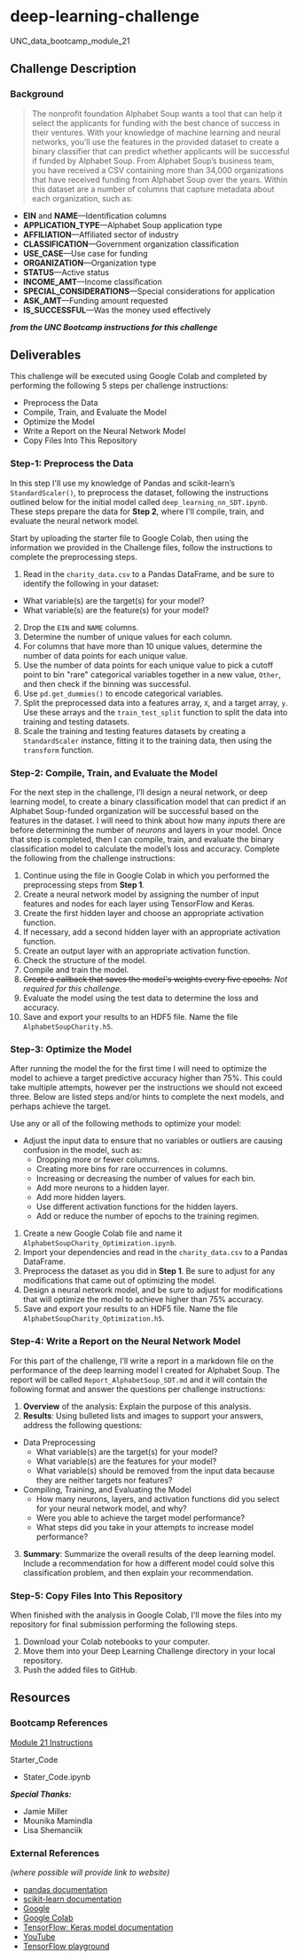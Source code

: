 # deep-learning-challenge
UNC_data_bootcamp_module_21

## Challenge Description
### Background
> The nonprofit foundation Alphabet Soup wants a tool that can help it select the applicants for funding with the best chance of success in their ventures. With your knowledge of machine learning and neural networks, you’ll use the features in the provided dataset to create a binary classifier that can predict whether applicants will be successful if funded by Alphabet Soup. From Alphabet Soup’s business team, you have received a CSV containing more than 34,000 organizations that have received funding from Alphabet Soup over the years. Within this dataset are a number of columns that capture metadata about each organization, such as:
* __EIN__ and __NAME__—Identification columns
* __APPLICATION_TYPE__—Alphabet Soup application type
* __AFFILIATION__—Affiliated sector of industry
* __CLASSIFICATION__—Government organization classification
* __USE_CASE__—Use case for funding
* __ORGANIZATION__—Organization type
* __STATUS__—Active status
* __INCOME_AMT__—Income classification
* __SPECIAL_CONSIDERATIONS__—Special considerations for application
* __ASK_AMT__—Funding amount requested
* __IS_SUCCESSFUL__—Was the money used effectively

***from the UNC Bootcamp instructions for this challenge***


## Deliverables
This challenge will be executed using Google Colab and completed by performing the following 5 steps per challenge instructions:
* Preprocess the Data
* Compile, Train, and Evaluate the Model
* Optimize the Model
* Write a Report on the Neural Network Model
* Copy Files Into This Repository

### Step-1: Preprocess the Data
In this step I'll use my knowledge of Pandas and scikit-learn’s `StandardScaler()`, to preprocess the dataset, following the instructions outlined below for the initial model called `deep_learning_nn_SDT.ipynb`. These steps prepare the data for __Step 2__, where I'll compile, train, and evaluate the neural network model.

Start by uploading the starter file to Google Colab, then using the information we provided in the Challenge files, follow the instructions to complete the preprocessing steps.
1) Read in the `charity_data.csv` to a Pandas DataFrame, and be sure to identify the following in your dataset:
  * What variable(s) are the target(s) for your model?
  * What variable(s) are the feature(s) for your model?
2) Drop the `EIN` and `NAME` columns.
3) Determine the number of unique values for each column.
4) For columns that have more than 10 unique values, determine the number of data points for each unique value.
5) Use the number of data points for each unique value to pick a cutoff point to bin "rare" categorical variables together in a new value, `Other`, and then check if the binning was successful.
6) Use `pd.get_dummies()` to encode categorical variables.
7) Split the preprocessed data into a features array, `X`, and a target array, `y`. Use these arrays and the `train_test_split` function to split the data into training and testing datasets.
8) Scale the training and testing features datasets by creating a `StandardScaler` instance, fitting it to the training data, then using the `transform` function.


### Step-2: Compile, Train, and Evaluate the Model
For the next step in the challenge, I’ll design a neural network, or deep learning model, to create a binary classification model that can predict if an Alphabet Soup-funded organization will be successful based on the features in the dataset. I will need to think about how many _inputs_ there are before determining the number of _neurons_ and layers in your model. Once that step is completed, then I can compile, train, and evaluate the binary classification model to calculate the model’s loss and accuracy. Complete the following from the challenge instructions:
1) Continue using the file in Google Colab in which you performed the preprocessing steps from __Step 1__.
2) Create a neural network model by assigning the number of input features and nodes for each layer using TensorFlow and Keras.
3) Create the first hidden layer and choose an appropriate activation function.
4) If necessary, add a second hidden layer with an appropriate activation function.
5) Create an output layer with an appropriate activation function.
6) Check the structure of the model.
7) Compile and train the model.
8) ~~Create a callback that saves the model's weights every five epochs.~~  _Not required for this challenge._
9) Evaluate the model using the test data to determine the loss and accuracy.
10) Save and export your results to an HDF5 file. Name the file `AlphabetSoupCharity.h5`.


### Step-3: Optimize the Model
After running the model the for the first time I will need to optimize the model to achieve a target predictive accuracy higher than 75%. This could take multiple attempts, however per the instructions we should not exceed three. Below are listed steps and/or hints to complete the next models, and perhaps achieve the target.

Use any or all of the following methods to optimize your model:
* Adjust the input data to ensure that no variables or outliers are causing confusion in the model, such as:
    * Dropping more or fewer columns.
    * Creating more bins for rare occurrences in columns.
    * Increasing or decreasing the number of values for each bin.
    * Add more neurons to a hidden layer.
    * Add more hidden layers.
    * Use different activation functions for the hidden layers.
    * Add or reduce the number of epochs to the training regimen.

1) Create a new Google Colab file and name it `AlphabetSoupCharity_Optimization.ipynb`.
2) Import your dependencies and read in the `charity_data.csv` to a Pandas DataFrame.
3) Preprocess the dataset as you did in __Step 1__. Be sure to adjust for any modifications that came out of optimizing the model.
4) Design a neural network model, and be sure to adjust for modifications that will optimize the model to achieve higher than 75% accuracy.
5) Save and export your results to an HDF5 file. Name the file `AlphabetSoupCharity_Optimization.h5`.


### Step-4: Write a Report on the Neural Network Model
For this part of the challenge, I’ll write a report in a markdown file on the performance of the deep learning model I created for Alphabet Soup. The report will be called `Report_AlphabetSoup_SDT.md` and it will contain the following format and answer the questions per challenge instructions:
1) __Overview__ of the analysis: Explain the purpose of this analysis.
2) __Results__: Using bulleted lists and images to support your answers, address the following questions:
* Data Preprocessing
    * What variable(s) are the target(s) for your model?
    * What variable(s) are the features for your model?
    * What variable(s) should be removed from the input data because they are neither targets nor features?
* Compiling, Training, and Evaluating the Model
    * How many neurons, layers, and activation functions did you select for your neural network model, and why?
    * Were you able to achieve the target model performance?
    * What steps did you take in your attempts to increase model performance?
3) __Summary__: Summarize the overall results of the deep learning model. Include a recommendation for how a different model could solve this classification problem, and then explain your recommendation.


### Step-5: Copy Files Into This Repository
When finished with the analysis in Google Colab, I'll move the files into my repository for final submission performing the following steps.
1) Download your Colab notebooks to your computer.
2) Move them into your Deep Learning Challenge directory in your local repository.
3) Push the added files to GitHub.


## Resources
### Bootcamp References
[Module 21 Instructions](https://bootcampspot.instructure.com/courses/3285/assignments/52251?module_item_id=937581)

Starter_Code
* Stater_Code.ipynb


***Special Thanks:***
* Jamie Miller
* Mounika Mamindla
* Lisa Shemanciik

### External References
_(where possible will provide link to website)_
* [pandas documentation](https://pandas.pydata.org/docs/reference/general_functions.html)
* [scikit-learn documentation](https://scikit-learn.org/stable/user_guide.html)
* [Google](https://www.google.com)
* [Google Colab](https://colab.research.google.com/notebooks/welcome.ipynb)
* [TensorFlow: Keras model documentation](https://www.tensorflow.org/api_docs/python/tf/keras/Model)
* [YouTube](https://www.youtube.com)
* [TensorFlow playground](https://playground.tensorflow.org/#activation=sigmoid&batchSize=10&dataset=gauss&regDataset=reg-plane&learningRate=0.03&regularizationRate=0&noise=0&networkShape=1&seed=0.10587&showTestData=false&discretize=true&percTrainData=50&x=true&y=true&xTimesY=false&xSquared=false&ySquared=false&cosX=false&sinX=false&cosY=false&sinY=false&collectStats=false&problem=classification&initZero=false&hideText=false&discretize_hide=true&regularization_hide=true&learningRate_hide=true&regularizationRate_hide=true&percTrainData_hide=true&showTestData_hide=true&noise_hide=true&batchSize_hide=true)


